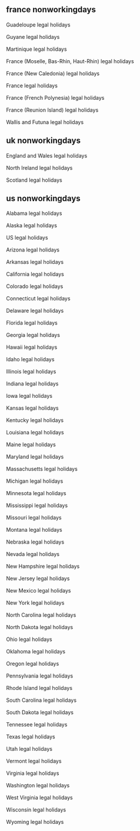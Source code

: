 ## france nonworkingdays

Guadeloupe legal holidays
<a href="https://raw.githubusercontent.com/polo2ro/icsdb/master/build/en-US/france-guadeloupe-nonworkingdays.ics"><img src="https://lipis.github.io/flag-icon-css/flags/4x3/us.svg" height="16" /></a>
<a href="https://raw.githubusercontent.com/polo2ro/icsdb/master/build/fr-FR/france-guadeloupe-nonworkingdays.ics"><img src="https://lipis.github.io/flag-icon-css/flags/4x3/fr.svg" height="16" /></a>

Guyane legal holidays
<a href="https://raw.githubusercontent.com/polo2ro/icsdb/master/build/en-US/france-guyane-nonworkingdays.ics"><img src="https://lipis.github.io/flag-icon-css/flags/4x3/us.svg" height="16" /></a>
<a href="https://raw.githubusercontent.com/polo2ro/icsdb/master/build/fr-FR/france-guyane-nonworkingdays.ics"><img src="https://lipis.github.io/flag-icon-css/flags/4x3/fr.svg" height="16" /></a>

Martinique legal holidays
<a href="https://raw.githubusercontent.com/polo2ro/icsdb/master/build/en-US/france-martinique-nonworkingdays.ics"><img src="https://lipis.github.io/flag-icon-css/flags/4x3/us.svg" height="16" /></a>
<a href="https://raw.githubusercontent.com/polo2ro/icsdb/master/build/fr-FR/france-martinique-nonworkingdays.ics"><img src="https://lipis.github.io/flag-icon-css/flags/4x3/fr.svg" height="16" /></a>

France (Moselle, Bas-Rhin, Haut-Rhin) legal holidays
<a href="https://raw.githubusercontent.com/polo2ro/icsdb/master/build/en-US/france-moselle-rhin-nonworkingdays.ics"><img src="https://lipis.github.io/flag-icon-css/flags/4x3/us.svg" height="16" /></a>
<a href="https://raw.githubusercontent.com/polo2ro/icsdb/master/build/fr-FR/france-moselle-rhin-nonworkingdays.ics"><img src="https://lipis.github.io/flag-icon-css/flags/4x3/fr.svg" height="16" /></a>

France (New Caledonia) legal holidays
<a href="https://raw.githubusercontent.com/polo2ro/icsdb/master/build/en-US/france-newcaledonia-nonworkingdays.ics"><img src="https://lipis.github.io/flag-icon-css/flags/4x3/us.svg" height="16" /></a>
<a href="https://raw.githubusercontent.com/polo2ro/icsdb/master/build/fr-FR/france-newcaledonia-nonworkingdays.ics"><img src="https://lipis.github.io/flag-icon-css/flags/4x3/fr.svg" height="16" /></a>

France legal holidays
<a href="https://raw.githubusercontent.com/polo2ro/icsdb/master/build/en-US/france-nonworkingdays.ics"><img src="https://lipis.github.io/flag-icon-css/flags/4x3/us.svg" height="16" /></a>
<a href="https://raw.githubusercontent.com/polo2ro/icsdb/master/build/fr-FR/france-nonworkingdays.ics"><img src="https://lipis.github.io/flag-icon-css/flags/4x3/fr.svg" height="16" /></a>

France (French Polynesia) legal holidays
<a href="https://raw.githubusercontent.com/polo2ro/icsdb/master/build/en-US/france-polynesia-nonworkingdays.ics"><img src="https://lipis.github.io/flag-icon-css/flags/4x3/us.svg" height="16" /></a>
<a href="https://raw.githubusercontent.com/polo2ro/icsdb/master/build/fr-FR/france-polynesia-nonworkingdays.ics"><img src="https://lipis.github.io/flag-icon-css/flags/4x3/fr.svg" height="16" /></a>

France (Reunion Island) legal holidays
<a href="https://raw.githubusercontent.com/polo2ro/icsdb/master/build/en-US/france-reunion-nonworkingdays.ics"><img src="https://lipis.github.io/flag-icon-css/flags/4x3/us.svg" height="16" /></a>
<a href="https://raw.githubusercontent.com/polo2ro/icsdb/master/build/fr-FR/france-reunion-nonworkingdays.ics"><img src="https://lipis.github.io/flag-icon-css/flags/4x3/fr.svg" height="16" /></a>

Wallis and Futuna legal holidays
<a href="https://raw.githubusercontent.com/polo2ro/icsdb/master/build/en-US/france-wallis-futuna-nonworkingdays.ics"><img src="https://lipis.github.io/flag-icon-css/flags/4x3/us.svg" height="16" /></a>
<a href="https://raw.githubusercontent.com/polo2ro/icsdb/master/build/fr-FR/france-wallis-futuna-nonworkingdays.ics"><img src="https://lipis.github.io/flag-icon-css/flags/4x3/fr.svg" height="16" /></a>



## uk nonworkingdays

England and Wales legal holidays
<a href="https://raw.githubusercontent.com/polo2ro/icsdb/master/build/en-US/uk-england-wales-nonworkingdays.ics"><img src="https://lipis.github.io/flag-icon-css/flags/4x3/us.svg" height="16" /></a>
<a href="https://raw.githubusercontent.com/polo2ro/icsdb/master/build/fr-FR/uk-england-wales-nonworkingdays.ics"><img src="https://lipis.github.io/flag-icon-css/flags/4x3/fr.svg" height="16" /></a>

North Ireland legal holidays
<a href="https://raw.githubusercontent.com/polo2ro/icsdb/master/build/en-US/uk-north-ireland-nonworkingdays.ics"><img src="https://lipis.github.io/flag-icon-css/flags/4x3/us.svg" height="16" /></a>
<a href="https://raw.githubusercontent.com/polo2ro/icsdb/master/build/fr-FR/uk-north-ireland-nonworkingdays.ics"><img src="https://lipis.github.io/flag-icon-css/flags/4x3/fr.svg" height="16" /></a>

Scotland legal holidays
<a href="https://raw.githubusercontent.com/polo2ro/icsdb/master/build/en-US/uk-scotland-nonworkingdays.ics"><img src="https://lipis.github.io/flag-icon-css/flags/4x3/us.svg" height="16" /></a>
<a href="https://raw.githubusercontent.com/polo2ro/icsdb/master/build/fr-FR/uk-scotland-nonworkingdays.ics"><img src="https://lipis.github.io/flag-icon-css/flags/4x3/fr.svg" height="16" /></a>



## us nonworkingdays

Alabama legal holidays
<a href="https://raw.githubusercontent.com/polo2ro/icsdb/master/build/en-US/us-alabama-nonworkingdays.ics"><img src="https://lipis.github.io/flag-icon-css/flags/4x3/us.svg" height="16" /></a>
<a href="https://raw.githubusercontent.com/polo2ro/icsdb/master/build/fr-FR/us-alabama-nonworkingdays.ics"><img src="https://lipis.github.io/flag-icon-css/flags/4x3/fr.svg" height="16" /></a>

Alaska legal holidays
<a href="https://raw.githubusercontent.com/polo2ro/icsdb/master/build/en-US/us-alaska-nonworkingdays.ics"><img src="https://lipis.github.io/flag-icon-css/flags/4x3/us.svg" height="16" /></a>
<a href="https://raw.githubusercontent.com/polo2ro/icsdb/master/build/fr-FR/us-alaska-nonworkingdays.ics"><img src="https://lipis.github.io/flag-icon-css/flags/4x3/fr.svg" height="16" /></a>

US legal holidays
<a href="https://raw.githubusercontent.com/polo2ro/icsdb/master/build/en-US/us-all-nonworkingdays.ics"><img src="https://lipis.github.io/flag-icon-css/flags/4x3/us.svg" height="16" /></a>
<a href="https://raw.githubusercontent.com/polo2ro/icsdb/master/build/fr-FR/us-all-nonworkingdays.ics"><img src="https://lipis.github.io/flag-icon-css/flags/4x3/fr.svg" height="16" /></a>

Arizona legal holidays
<a href="https://raw.githubusercontent.com/polo2ro/icsdb/master/build/en-US/us-arizona-nonworkingdays.ics"><img src="https://lipis.github.io/flag-icon-css/flags/4x3/us.svg" height="16" /></a>
<a href="https://raw.githubusercontent.com/polo2ro/icsdb/master/build/fr-FR/us-arizona-nonworkingdays.ics"><img src="https://lipis.github.io/flag-icon-css/flags/4x3/fr.svg" height="16" /></a>

Arkansas legal holidays
<a href="https://raw.githubusercontent.com/polo2ro/icsdb/master/build/en-US/us-arkansas-nonworkingdays.ics"><img src="https://lipis.github.io/flag-icon-css/flags/4x3/us.svg" height="16" /></a>
<a href="https://raw.githubusercontent.com/polo2ro/icsdb/master/build/fr-FR/us-arkansas-nonworkingdays.ics"><img src="https://lipis.github.io/flag-icon-css/flags/4x3/fr.svg" height="16" /></a>

California legal holidays
<a href="https://raw.githubusercontent.com/polo2ro/icsdb/master/build/en-US/us-california-nonworkingdays.ics"><img src="https://lipis.github.io/flag-icon-css/flags/4x3/us.svg" height="16" /></a>
<a href="https://raw.githubusercontent.com/polo2ro/icsdb/master/build/fr-FR/us-california-nonworkingdays.ics"><img src="https://lipis.github.io/flag-icon-css/flags/4x3/fr.svg" height="16" /></a>

Colorado legal holidays
<a href="https://raw.githubusercontent.com/polo2ro/icsdb/master/build/en-US/us-colorado-nonworkingdays.ics"><img src="https://lipis.github.io/flag-icon-css/flags/4x3/us.svg" height="16" /></a>
<a href="https://raw.githubusercontent.com/polo2ro/icsdb/master/build/fr-FR/us-colorado-nonworkingdays.ics"><img src="https://lipis.github.io/flag-icon-css/flags/4x3/fr.svg" height="16" /></a>

Connecticut legal holidays
<a href="https://raw.githubusercontent.com/polo2ro/icsdb/master/build/en-US/us-connecticut-nonworkingdays.ics"><img src="https://lipis.github.io/flag-icon-css/flags/4x3/us.svg" height="16" /></a>
<a href="https://raw.githubusercontent.com/polo2ro/icsdb/master/build/fr-FR/us-connecticut-nonworkingdays.ics"><img src="https://lipis.github.io/flag-icon-css/flags/4x3/fr.svg" height="16" /></a>

Delaware legal holidays
<a href="https://raw.githubusercontent.com/polo2ro/icsdb/master/build/en-US/us-delaware-nonworkingdays.ics"><img src="https://lipis.github.io/flag-icon-css/flags/4x3/us.svg" height="16" /></a>
<a href="https://raw.githubusercontent.com/polo2ro/icsdb/master/build/fr-FR/us-delaware-nonworkingdays.ics"><img src="https://lipis.github.io/flag-icon-css/flags/4x3/fr.svg" height="16" /></a>

Florida legal holidays
<a href="https://raw.githubusercontent.com/polo2ro/icsdb/master/build/en-US/us-florida-nonworkingdays.ics"><img src="https://lipis.github.io/flag-icon-css/flags/4x3/us.svg" height="16" /></a>
<a href="https://raw.githubusercontent.com/polo2ro/icsdb/master/build/fr-FR/us-florida-nonworkingdays.ics"><img src="https://lipis.github.io/flag-icon-css/flags/4x3/fr.svg" height="16" /></a>

Georgia legal holidays
<a href="https://raw.githubusercontent.com/polo2ro/icsdb/master/build/en-US/us-georgia-nonworkingdays.ics"><img src="https://lipis.github.io/flag-icon-css/flags/4x3/us.svg" height="16" /></a>
<a href="https://raw.githubusercontent.com/polo2ro/icsdb/master/build/fr-FR/us-georgia-nonworkingdays.ics"><img src="https://lipis.github.io/flag-icon-css/flags/4x3/fr.svg" height="16" /></a>

Hawaii legal holidays
<a href="https://raw.githubusercontent.com/polo2ro/icsdb/master/build/en-US/us-hawaii-nonworkingdays.ics"><img src="https://lipis.github.io/flag-icon-css/flags/4x3/us.svg" height="16" /></a>
<a href="https://raw.githubusercontent.com/polo2ro/icsdb/master/build/fr-FR/us-hawaii-nonworkingdays.ics"><img src="https://lipis.github.io/flag-icon-css/flags/4x3/fr.svg" height="16" /></a>

Idaho legal holidays
<a href="https://raw.githubusercontent.com/polo2ro/icsdb/master/build/en-US/us-idaho-nonworkingdays.ics"><img src="https://lipis.github.io/flag-icon-css/flags/4x3/us.svg" height="16" /></a>
<a href="https://raw.githubusercontent.com/polo2ro/icsdb/master/build/fr-FR/us-idaho-nonworkingdays.ics"><img src="https://lipis.github.io/flag-icon-css/flags/4x3/fr.svg" height="16" /></a>

Illinois legal holidays
<a href="https://raw.githubusercontent.com/polo2ro/icsdb/master/build/en-US/us-illinois-nonworkingdays.ics"><img src="https://lipis.github.io/flag-icon-css/flags/4x3/us.svg" height="16" /></a>
<a href="https://raw.githubusercontent.com/polo2ro/icsdb/master/build/fr-FR/us-illinois-nonworkingdays.ics"><img src="https://lipis.github.io/flag-icon-css/flags/4x3/fr.svg" height="16" /></a>

Indiana legal holidays
<a href="https://raw.githubusercontent.com/polo2ro/icsdb/master/build/en-US/us-indiana-nonworkingdays.ics"><img src="https://lipis.github.io/flag-icon-css/flags/4x3/us.svg" height="16" /></a>
<a href="https://raw.githubusercontent.com/polo2ro/icsdb/master/build/fr-FR/us-indiana-nonworkingdays.ics"><img src="https://lipis.github.io/flag-icon-css/flags/4x3/fr.svg" height="16" /></a>

Iowa legal holidays
<a href="https://raw.githubusercontent.com/polo2ro/icsdb/master/build/en-US/us-iowa-nonworkingdays.ics"><img src="https://lipis.github.io/flag-icon-css/flags/4x3/us.svg" height="16" /></a>
<a href="https://raw.githubusercontent.com/polo2ro/icsdb/master/build/fr-FR/us-iowa-nonworkingdays.ics"><img src="https://lipis.github.io/flag-icon-css/flags/4x3/fr.svg" height="16" /></a>

Kansas legal holidays
<a href="https://raw.githubusercontent.com/polo2ro/icsdb/master/build/en-US/us-kansas-nonworkingdays.ics"><img src="https://lipis.github.io/flag-icon-css/flags/4x3/us.svg" height="16" /></a>
<a href="https://raw.githubusercontent.com/polo2ro/icsdb/master/build/fr-FR/us-kansas-nonworkingdays.ics"><img src="https://lipis.github.io/flag-icon-css/flags/4x3/fr.svg" height="16" /></a>

Kentucky legal holidays
<a href="https://raw.githubusercontent.com/polo2ro/icsdb/master/build/en-US/us-kentucky-nonworkingdays.ics"><img src="https://lipis.github.io/flag-icon-css/flags/4x3/us.svg" height="16" /></a>
<a href="https://raw.githubusercontent.com/polo2ro/icsdb/master/build/fr-FR/us-kentucky-nonworkingdays.ics"><img src="https://lipis.github.io/flag-icon-css/flags/4x3/fr.svg" height="16" /></a>

Louisiana legal holidays
<a href="https://raw.githubusercontent.com/polo2ro/icsdb/master/build/en-US/us-louisiana-nonworkingdays.ics"><img src="https://lipis.github.io/flag-icon-css/flags/4x3/us.svg" height="16" /></a>
<a href="https://raw.githubusercontent.com/polo2ro/icsdb/master/build/fr-FR/us-louisiana-nonworkingdays.ics"><img src="https://lipis.github.io/flag-icon-css/flags/4x3/fr.svg" height="16" /></a>

Maine legal holidays
<a href="https://raw.githubusercontent.com/polo2ro/icsdb/master/build/en-US/us-maine-nonworkingdays.ics"><img src="https://lipis.github.io/flag-icon-css/flags/4x3/us.svg" height="16" /></a>
<a href="https://raw.githubusercontent.com/polo2ro/icsdb/master/build/fr-FR/us-maine-nonworkingdays.ics"><img src="https://lipis.github.io/flag-icon-css/flags/4x3/fr.svg" height="16" /></a>

Maryland legal holidays
<a href="https://raw.githubusercontent.com/polo2ro/icsdb/master/build/en-US/us-maryland-nonworkingdays.ics"><img src="https://lipis.github.io/flag-icon-css/flags/4x3/us.svg" height="16" /></a>
<a href="https://raw.githubusercontent.com/polo2ro/icsdb/master/build/fr-FR/us-maryland-nonworkingdays.ics"><img src="https://lipis.github.io/flag-icon-css/flags/4x3/fr.svg" height="16" /></a>

Massachusetts legal holidays
<a href="https://raw.githubusercontent.com/polo2ro/icsdb/master/build/en-US/us-massachusetts-nonworkingdays.ics"><img src="https://lipis.github.io/flag-icon-css/flags/4x3/us.svg" height="16" /></a>
<a href="https://raw.githubusercontent.com/polo2ro/icsdb/master/build/fr-FR/us-massachusetts-nonworkingdays.ics"><img src="https://lipis.github.io/flag-icon-css/flags/4x3/fr.svg" height="16" /></a>

Michigan legal holidays
<a href="https://raw.githubusercontent.com/polo2ro/icsdb/master/build/en-US/us-michigan-nonworkingdays.ics"><img src="https://lipis.github.io/flag-icon-css/flags/4x3/us.svg" height="16" /></a>
<a href="https://raw.githubusercontent.com/polo2ro/icsdb/master/build/fr-FR/us-michigan-nonworkingdays.ics"><img src="https://lipis.github.io/flag-icon-css/flags/4x3/fr.svg" height="16" /></a>

Minnesota legal holidays
<a href="https://raw.githubusercontent.com/polo2ro/icsdb/master/build/en-US/us-minnesota-nonworkingdays.ics"><img src="https://lipis.github.io/flag-icon-css/flags/4x3/us.svg" height="16" /></a>
<a href="https://raw.githubusercontent.com/polo2ro/icsdb/master/build/fr-FR/us-minnesota-nonworkingdays.ics"><img src="https://lipis.github.io/flag-icon-css/flags/4x3/fr.svg" height="16" /></a>

Mississippi legal holidays
<a href="https://raw.githubusercontent.com/polo2ro/icsdb/master/build/en-US/us-mississippi-nonworkingdays.ics"><img src="https://lipis.github.io/flag-icon-css/flags/4x3/us.svg" height="16" /></a>
<a href="https://raw.githubusercontent.com/polo2ro/icsdb/master/build/fr-FR/us-mississippi-nonworkingdays.ics"><img src="https://lipis.github.io/flag-icon-css/flags/4x3/fr.svg" height="16" /></a>

Missouri legal holidays
<a href="https://raw.githubusercontent.com/polo2ro/icsdb/master/build/en-US/us-missouri-nonworkingdays.ics"><img src="https://lipis.github.io/flag-icon-css/flags/4x3/us.svg" height="16" /></a>
<a href="https://raw.githubusercontent.com/polo2ro/icsdb/master/build/fr-FR/us-missouri-nonworkingdays.ics"><img src="https://lipis.github.io/flag-icon-css/flags/4x3/fr.svg" height="16" /></a>

Montana legal holidays
<a href="https://raw.githubusercontent.com/polo2ro/icsdb/master/build/en-US/us-montana-nonworkingdays.ics"><img src="https://lipis.github.io/flag-icon-css/flags/4x3/us.svg" height="16" /></a>
<a href="https://raw.githubusercontent.com/polo2ro/icsdb/master/build/fr-FR/us-montana-nonworkingdays.ics"><img src="https://lipis.github.io/flag-icon-css/flags/4x3/fr.svg" height="16" /></a>

Nebraska legal holidays
<a href="https://raw.githubusercontent.com/polo2ro/icsdb/master/build/en-US/us-nebraska-nonworkingdays.ics"><img src="https://lipis.github.io/flag-icon-css/flags/4x3/us.svg" height="16" /></a>
<a href="https://raw.githubusercontent.com/polo2ro/icsdb/master/build/fr-FR/us-nebraska-nonworkingdays.ics"><img src="https://lipis.github.io/flag-icon-css/flags/4x3/fr.svg" height="16" /></a>

Nevada legal holidays
<a href="https://raw.githubusercontent.com/polo2ro/icsdb/master/build/en-US/us-nevada-nonworkingdays.ics"><img src="https://lipis.github.io/flag-icon-css/flags/4x3/us.svg" height="16" /></a>
<a href="https://raw.githubusercontent.com/polo2ro/icsdb/master/build/fr-FR/us-nevada-nonworkingdays.ics"><img src="https://lipis.github.io/flag-icon-css/flags/4x3/fr.svg" height="16" /></a>

New Hampshire legal holidays
<a href="https://raw.githubusercontent.com/polo2ro/icsdb/master/build/en-US/us-new hampshire-nonworkingdays.ics"><img src="https://lipis.github.io/flag-icon-css/flags/4x3/us.svg" height="16" /></a>
<a href="https://raw.githubusercontent.com/polo2ro/icsdb/master/build/fr-FR/us-new hampshire-nonworkingdays.ics"><img src="https://lipis.github.io/flag-icon-css/flags/4x3/fr.svg" height="16" /></a>

New Jersey legal holidays
<a href="https://raw.githubusercontent.com/polo2ro/icsdb/master/build/en-US/us-new jersey-nonworkingdays.ics"><img src="https://lipis.github.io/flag-icon-css/flags/4x3/us.svg" height="16" /></a>
<a href="https://raw.githubusercontent.com/polo2ro/icsdb/master/build/fr-FR/us-new jersey-nonworkingdays.ics"><img src="https://lipis.github.io/flag-icon-css/flags/4x3/fr.svg" height="16" /></a>

New Mexico legal holidays
<a href="https://raw.githubusercontent.com/polo2ro/icsdb/master/build/en-US/us-new mexico-nonworkingdays.ics"><img src="https://lipis.github.io/flag-icon-css/flags/4x3/us.svg" height="16" /></a>
<a href="https://raw.githubusercontent.com/polo2ro/icsdb/master/build/fr-FR/us-new mexico-nonworkingdays.ics"><img src="https://lipis.github.io/flag-icon-css/flags/4x3/fr.svg" height="16" /></a>

New York legal holidays
<a href="https://raw.githubusercontent.com/polo2ro/icsdb/master/build/en-US/us-new york-nonworkingdays.ics"><img src="https://lipis.github.io/flag-icon-css/flags/4x3/us.svg" height="16" /></a>
<a href="https://raw.githubusercontent.com/polo2ro/icsdb/master/build/fr-FR/us-new york-nonworkingdays.ics"><img src="https://lipis.github.io/flag-icon-css/flags/4x3/fr.svg" height="16" /></a>

North Carolina legal holidays
<a href="https://raw.githubusercontent.com/polo2ro/icsdb/master/build/en-US/us-north carolina-nonworkingdays.ics"><img src="https://lipis.github.io/flag-icon-css/flags/4x3/us.svg" height="16" /></a>
<a href="https://raw.githubusercontent.com/polo2ro/icsdb/master/build/fr-FR/us-north carolina-nonworkingdays.ics"><img src="https://lipis.github.io/flag-icon-css/flags/4x3/fr.svg" height="16" /></a>

North Dakota legal holidays
<a href="https://raw.githubusercontent.com/polo2ro/icsdb/master/build/en-US/us-north dakota-nonworkingdays.ics"><img src="https://lipis.github.io/flag-icon-css/flags/4x3/us.svg" height="16" /></a>
<a href="https://raw.githubusercontent.com/polo2ro/icsdb/master/build/fr-FR/us-north dakota-nonworkingdays.ics"><img src="https://lipis.github.io/flag-icon-css/flags/4x3/fr.svg" height="16" /></a>

Ohio legal holidays
<a href="https://raw.githubusercontent.com/polo2ro/icsdb/master/build/en-US/us-ohio-nonworkingdays.ics"><img src="https://lipis.github.io/flag-icon-css/flags/4x3/us.svg" height="16" /></a>
<a href="https://raw.githubusercontent.com/polo2ro/icsdb/master/build/fr-FR/us-ohio-nonworkingdays.ics"><img src="https://lipis.github.io/flag-icon-css/flags/4x3/fr.svg" height="16" /></a>

Oklahoma legal holidays
<a href="https://raw.githubusercontent.com/polo2ro/icsdb/master/build/en-US/us-oklahoma-nonworkingdays.ics"><img src="https://lipis.github.io/flag-icon-css/flags/4x3/us.svg" height="16" /></a>
<a href="https://raw.githubusercontent.com/polo2ro/icsdb/master/build/fr-FR/us-oklahoma-nonworkingdays.ics"><img src="https://lipis.github.io/flag-icon-css/flags/4x3/fr.svg" height="16" /></a>

Oregon legal holidays
<a href="https://raw.githubusercontent.com/polo2ro/icsdb/master/build/en-US/us-oregon-nonworkingdays.ics"><img src="https://lipis.github.io/flag-icon-css/flags/4x3/us.svg" height="16" /></a>
<a href="https://raw.githubusercontent.com/polo2ro/icsdb/master/build/fr-FR/us-oregon-nonworkingdays.ics"><img src="https://lipis.github.io/flag-icon-css/flags/4x3/fr.svg" height="16" /></a>

Pennsylvania legal holidays
<a href="https://raw.githubusercontent.com/polo2ro/icsdb/master/build/en-US/us-pennsylvania-nonworkingdays.ics"><img src="https://lipis.github.io/flag-icon-css/flags/4x3/us.svg" height="16" /></a>
<a href="https://raw.githubusercontent.com/polo2ro/icsdb/master/build/fr-FR/us-pennsylvania-nonworkingdays.ics"><img src="https://lipis.github.io/flag-icon-css/flags/4x3/fr.svg" height="16" /></a>

Rhode Island legal holidays
<a href="https://raw.githubusercontent.com/polo2ro/icsdb/master/build/en-US/us-rhode island-nonworkingdays.ics"><img src="https://lipis.github.io/flag-icon-css/flags/4x3/us.svg" height="16" /></a>
<a href="https://raw.githubusercontent.com/polo2ro/icsdb/master/build/fr-FR/us-rhode island-nonworkingdays.ics"><img src="https://lipis.github.io/flag-icon-css/flags/4x3/fr.svg" height="16" /></a>

South Carolina legal holidays
<a href="https://raw.githubusercontent.com/polo2ro/icsdb/master/build/en-US/us-south carolina-nonworkingdays.ics"><img src="https://lipis.github.io/flag-icon-css/flags/4x3/us.svg" height="16" /></a>
<a href="https://raw.githubusercontent.com/polo2ro/icsdb/master/build/fr-FR/us-south carolina-nonworkingdays.ics"><img src="https://lipis.github.io/flag-icon-css/flags/4x3/fr.svg" height="16" /></a>

South Dakota legal holidays
<a href="https://raw.githubusercontent.com/polo2ro/icsdb/master/build/en-US/us-south dakota-nonworkingdays.ics"><img src="https://lipis.github.io/flag-icon-css/flags/4x3/us.svg" height="16" /></a>
<a href="https://raw.githubusercontent.com/polo2ro/icsdb/master/build/fr-FR/us-south dakota-nonworkingdays.ics"><img src="https://lipis.github.io/flag-icon-css/flags/4x3/fr.svg" height="16" /></a>

Tennessee legal holidays
<a href="https://raw.githubusercontent.com/polo2ro/icsdb/master/build/en-US/us-tennessee-nonworkingdays.ics"><img src="https://lipis.github.io/flag-icon-css/flags/4x3/us.svg" height="16" /></a>
<a href="https://raw.githubusercontent.com/polo2ro/icsdb/master/build/fr-FR/us-tennessee-nonworkingdays.ics"><img src="https://lipis.github.io/flag-icon-css/flags/4x3/fr.svg" height="16" /></a>

Texas legal holidays
<a href="https://raw.githubusercontent.com/polo2ro/icsdb/master/build/en-US/us-texas-nonworkingdays.ics"><img src="https://lipis.github.io/flag-icon-css/flags/4x3/us.svg" height="16" /></a>
<a href="https://raw.githubusercontent.com/polo2ro/icsdb/master/build/fr-FR/us-texas-nonworkingdays.ics"><img src="https://lipis.github.io/flag-icon-css/flags/4x3/fr.svg" height="16" /></a>

Utah legal holidays
<a href="https://raw.githubusercontent.com/polo2ro/icsdb/master/build/en-US/us-utah-nonworkingdays.ics"><img src="https://lipis.github.io/flag-icon-css/flags/4x3/us.svg" height="16" /></a>
<a href="https://raw.githubusercontent.com/polo2ro/icsdb/master/build/fr-FR/us-utah-nonworkingdays.ics"><img src="https://lipis.github.io/flag-icon-css/flags/4x3/fr.svg" height="16" /></a>

Vermont legal holidays
<a href="https://raw.githubusercontent.com/polo2ro/icsdb/master/build/en-US/us-vermont-nonworkingdays.ics"><img src="https://lipis.github.io/flag-icon-css/flags/4x3/us.svg" height="16" /></a>
<a href="https://raw.githubusercontent.com/polo2ro/icsdb/master/build/fr-FR/us-vermont-nonworkingdays.ics"><img src="https://lipis.github.io/flag-icon-css/flags/4x3/fr.svg" height="16" /></a>

Virginia legal holidays
<a href="https://raw.githubusercontent.com/polo2ro/icsdb/master/build/en-US/us-virginia-nonworkingdays.ics"><img src="https://lipis.github.io/flag-icon-css/flags/4x3/us.svg" height="16" /></a>
<a href="https://raw.githubusercontent.com/polo2ro/icsdb/master/build/fr-FR/us-virginia-nonworkingdays.ics"><img src="https://lipis.github.io/flag-icon-css/flags/4x3/fr.svg" height="16" /></a>

Washington legal holidays
<a href="https://raw.githubusercontent.com/polo2ro/icsdb/master/build/en-US/us-washington-nonworkingdays.ics"><img src="https://lipis.github.io/flag-icon-css/flags/4x3/us.svg" height="16" /></a>
<a href="https://raw.githubusercontent.com/polo2ro/icsdb/master/build/fr-FR/us-washington-nonworkingdays.ics"><img src="https://lipis.github.io/flag-icon-css/flags/4x3/fr.svg" height="16" /></a>

West Virginia legal holidays
<a href="https://raw.githubusercontent.com/polo2ro/icsdb/master/build/en-US/us-west virginia-nonworkingdays.ics"><img src="https://lipis.github.io/flag-icon-css/flags/4x3/us.svg" height="16" /></a>
<a href="https://raw.githubusercontent.com/polo2ro/icsdb/master/build/fr-FR/us-west virginia-nonworkingdays.ics"><img src="https://lipis.github.io/flag-icon-css/flags/4x3/fr.svg" height="16" /></a>

Wisconsin legal holidays
<a href="https://raw.githubusercontent.com/polo2ro/icsdb/master/build/en-US/us-wisconsin-nonworkingdays.ics"><img src="https://lipis.github.io/flag-icon-css/flags/4x3/us.svg" height="16" /></a>
<a href="https://raw.githubusercontent.com/polo2ro/icsdb/master/build/fr-FR/us-wisconsin-nonworkingdays.ics"><img src="https://lipis.github.io/flag-icon-css/flags/4x3/fr.svg" height="16" /></a>

Wyoming legal holidays
<a href="https://raw.githubusercontent.com/polo2ro/icsdb/master/build/en-US/us-wyoming-nonworkingdays.ics"><img src="https://lipis.github.io/flag-icon-css/flags/4x3/us.svg" height="16" /></a>
<a href="https://raw.githubusercontent.com/polo2ro/icsdb/master/build/fr-FR/us-wyoming-nonworkingdays.ics"><img src="https://lipis.github.io/flag-icon-css/flags/4x3/fr.svg" height="16" /></a>




